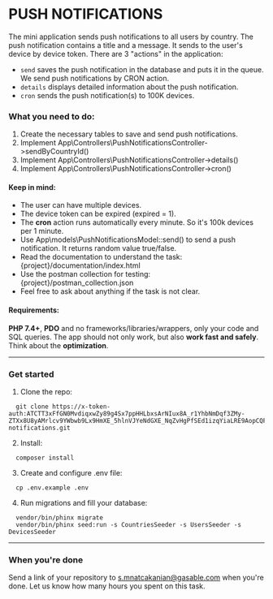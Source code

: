 # PUSH NOTIFICATIONS

The mini application sends push notifications to all users by country. The push notification contains a title and a message. It sends to the user's device by device token.
There are 3 "actions" in the application:
- ``send`` saves the push notification in the database and puts it in the queue. We send push notifications by CRON action.
- ``details`` displays detailed information about the push notification.
- ``cron`` sends the push notification(s) to 100K devices.

### What you need to do:
1. Create the necessary tables to save and send push notifications.
2. Implement App\Controllers\PushNotificationsController->sendByCountryId()
3. Implement App\Controllers\PushNotificationsController->details()
4. Implement App\Controllers\PushNotificationsController->cron()

#### Keep in mind:
- The user can have multiple devices.
- The device token can be expired (expired = 1).
- The **cron** action runs automatically every minute. So it's 100k devices per 1 minute.
- Use App\models\PushNotificationsModel::send() to send a push notification. It returns random value true/false.
- Read the documentation to understand the task: {project}/documentation/index.html
- Use the postman collection for testing: {project}/postman_collection.json
- Feel free to ask about anything if the task is not clear.

#### Requirements:
**PHP 7.4+**, **PDO** and no frameworks/libraries/wrappers, only your code and SQL queries.
The app should not only work, but also **work fast and safely**. Think about the **optimization**.

---

### Get started
1. Clone the repo: 
```
  git clone https://x-token-auth:ATCTT3xFfGN0MvdiqxwZy89g4Sx7ppHHLbxsArNIux8A_r1YhbNmDqf3ZMy-ZTXx8U8yAMrlcv9YWbwb9Lx9HmXE_5hlnVJYeNdGXE_NqZvHgPfSEd1izqYiaLRE9AopCQF3WQw1UDTrDL3Ru8vmR72Zsw9YMNhwHkHFpk8IK6I00_4r_rrcgcc=08E86936@bitbucket.org/levantsoft/push-notifications.git
```
2. Install:
```
  composer install
```
3. Create and configure .env file:
```
  cp .env.example .env
```
4. Run migrations and fill your database:
```
  vendor/bin/phinx migrate
  vendor/bin/phinx seed:run -s CountriesSeeder -s UsersSeeder -s DevicesSeeder
```

--- 

### When you're done
Send a link of your repository to s.mnatcakanian@gasable.com when you're done. Let us know how many hours you spent on this task.
